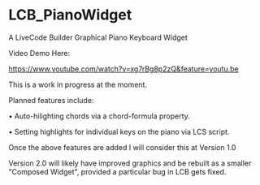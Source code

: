 # LCB_PianoWidget
A LiveCode Builder Graphical Piano Keyboard Widget 

Video Demo Here:

https://www.youtube.com/watch?v=xg7rBg8p2zQ&feature=youtu.be

This is a work in progress at the moment.

Planned features include:

• Auto-hilighting chords via a chord-formula property.

• Setting highlights for individual keys on the piano via LCS script.

Once the above features are added I will consider this at Version 1.0

Version 2.0 will likely have improved graphics and be rebuilt as a smaller "Composed Widget", provided a particular bug in LCB gets fixed.
